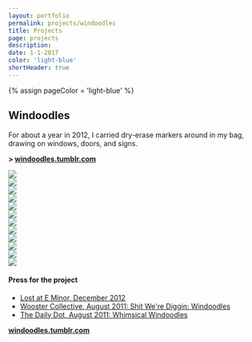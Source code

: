```yaml
--- 
layout: portfolio 
permalink: projects/windoodles
title: Projects 
page: projects
description: 
date: 1-1-2017  
color: 'light-blue'
shortHeader: true
---
```

{% assign pageColor =  'light-blue' %}

<div class="pb4 f4 lh-copy">
    <h2 class="f2 f-subheadline-ns mv4">Windoodles</h2>
    <section>
        <p>
            For about a year in 2012, I carried dry-erase markers around in my bag, drawing on windows, doors, and signs.
        </p>
        <p class="f3 mb4 pb4 bb b--{{pageColor}}">
            <strong>> <a href="http://windoodles.tumblr.com">windoodles.tumblr.com</a></strong>
        </p>
    </section>
    <section class="pb3">
        <div class="cf mb5">
            <div class="fl w-100 w-50-m w-25-l pa2"><img src="/images/projects/windoodles/quiet-reading.jpg" /></div>
            <div class="fl w-100 w-50-m w-25-l pa2"><img src="/images/projects/windoodles/sir-pup.jpg" /></div>
            <div class="fl w-100 w-50-m w-25-l pa2"><img src="/images/projects/windoodles/oh-shit.jpg" /></div>
            <div class="fl w-100 w-50-m w-25-l pa2"><img src="/images/projects/windoodles/zap.jpg" /></div>
            <div class="fl w-100 w-50-m w-25-l pa2"><img src="/images/projects/windoodles/blown-away.jpg" /></div>
            <div class="fl w-100 w-50-m w-25-l pa2"><img src="/images/projects/windoodles/flash-in-progress.jpg" /></div>
            <div class="fl w-100 w-50-m w-25-l pa2"><img src="/images/projects/windoodles/flash-zooming.jpg" /></div>
            <div class="fl w-100 w-50-m w-25-l pa2"><img src="/images/projects/windoodles/monster-truck.jpg" /></div>
            <div class="fl w-100 w-50-m w-25-l pa2"><img src="/images/projects/windoodles/monster.jpg" /></div>
            <div class="fl w-100 w-50-m w-25-l pa2"><img src="/images/projects/windoodles/oh-herro.jpg" /></div>
            <div class="fl w-100 w-50-m w-25-l pa2"><img src="/images/projects/windoodles/spider-man.jpg" /></div>
            <div class="fl w-100 w-50-m w-25-l pa2"><img src="/images/projects/windoodles/peeking-in.jpg" /></div>
        </div>
    </section>
    <section class="pb5">
        <div class="w-100 w-50-ns ml-auto-ns mr-auto-ns pa4-ns ba-ns b--{{pageColor}}">
            <h4 class="f3 ma0 pa0 mb4">Press for the project</h4>
            <ul class="list f5 ma0 pa0 bold">
                <li class="ma0 pa0 mb2">
                    <a href="http://www.lostateminor.com/2012/12/04/windoodles-by-garrett-miller/">
                        Lost at E Minor, December 2012
                    </a>
                </li>
                <li class="ma0 pa0 mb2">
                    <a href="http://www.woostercollective.com/post/shit-were-diggin-garrett-millers-windoodles">
                        Wooster Collective, August 2011: Shit We're Diggin: Windoodles
                    </a>
                </li>
                <li class="ma0 pa0 mb2">
                    <a href="https://www.dailydot.com/culture/whimsical-windoodles-tumblr/">
                        The Daily Dot, August 2011: Whimsical Windoodles
                    </a>
                </li>
            </ul>
        </div>
    </section>
    <p class="f2 mb4 pb4 tc">
        <strong><a href="http://windoodles.tumblr.com">windoodles.tumblr.com</a></strong>
    </p>

</div>

